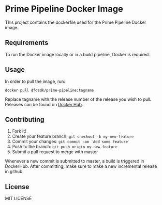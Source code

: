 # Prime Pipeline Docker Image

This project contains the dockerfile used for the Prime Pipeline Docker image.

## Requirements

To run the Docker image locally or in a build pipeline, Docker is required.

## Usage

In order to pull the image, run:

```
docker pull dfdsdk/prime-pipeline:tagname
```
Replace tagname with the release number of the release you wish to pull.
Releases can be found on [Docker Hub](https://hub.docker.com/r/dfdsdk/prime-pipeline/tags).


## Contributing

1. Fork it!
2. Create your feature branch: `git checkout -b my-new-feature`
3. Commit your changes: `git commit -am 'Add some feature'`
4. Push to the branch: `git push origin my-new-feature`
5. Submit a pull request to merge with master

Whenever a new commit is submitted to master, a build is triggered in DockerHub.
After committing, make sure to make a new incremental release in github.

## License

MIT LICENSE